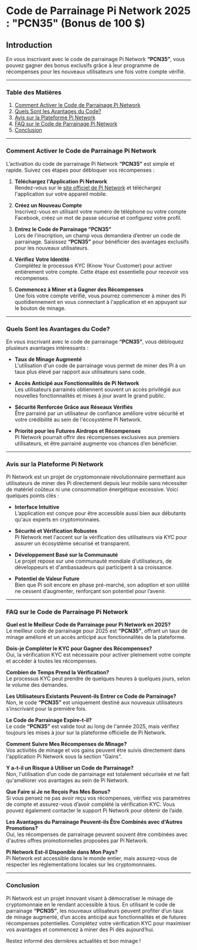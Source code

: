 # Code de Parrainage Pi Network 2025 : "PCN35" (Bonus de 100 $)

## Introduction
En vous inscrivant avec le code de parrainage Pi Network **“PCN35”**, vous pouvez gagner des bonus exclusifs grâce à leur programme de récompenses pour les nouveaux utilisateurs une fois votre compte vérifié.

---

### Table des Matières

1. [Comment Activer le Code de Parrainage Pi Network](#comment-activer-le-code-de-parrainage-pi-network)
2. [Quels Sont les Avantages du Code?](#quels-sont-les-avantages-du-code)
3. [Avis sur la Plateforme Pi Network](#avis-sur-la-plateforme-pi-network)
4. [FAQ sur le Code de Parrainage Pi Network](#faq-sur-le-code-de-parrainage-pi-network)
5. [Conclusion](#conclusion)

---

### Comment Activer le Code de Parrainage Pi Network

L’activation du code de parrainage Pi Network **“PCN35”** est simple et rapide. Suivez ces étapes pour débloquer vos récompenses :

1. **Téléchargez l'Application Pi Network**  
   Rendez-vous sur le [site officiel de Pi Network](https://minepi.com/) et téléchargez l'application sur votre appareil mobile.

2. **Créez un Nouveau Compte**  
   Inscrivez-vous en utilisant votre numéro de téléphone ou votre compte Facebook, créez un mot de passe sécurisé et configurez votre profil.

3. **Entrez le Code de Parrainage “PCN35”**  
   Lors de l'inscription, un champ vous demandera d’entrer un code de parrainage. Saisissez **“PCN35”** pour bénéficier des avantages exclusifs pour les nouveaux utilisateurs.

4. **Vérifiez Votre Identité**  
   Complétez le processus KYC (Know Your Customer) pour activer entièrement votre compte. Cette étape est essentielle pour recevoir vos récompenses.

5. **Commencez à Miner et à Gagner des Récompenses**  
   Une fois votre compte vérifié, vous pourrez commencer à miner des Pi quotidiennement en vous connectant à l'application et en appuyant sur le bouton de minage.

---

### Quels Sont les Avantages du Code?

En vous inscrivant avec le code de parrainage **“PCN35”**, vous débloquez plusieurs avantages intéressants :

- **Taux de Minage Augmenté**  
  L'utilisation d'un code de parrainage vous permet de miner des Pi à un taux plus élevé par rapport aux utilisateurs sans code.

- **Accès Anticipé aux Fonctionnalités de Pi Network**  
  Les utilisateurs parrainés obtiennent souvent un accès privilégié aux nouvelles fonctionnalités et mises à jour avant le grand public.

- **Sécurité Renforcée Grâce aux Réseaux Vérifiés**  
  Être parrainé par un utilisateur de confiance améliore votre sécurité et votre crédibilité au sein de l'écosystème Pi Network.

- **Priorité pour les Futures Airdrops et Récompenses**  
  Pi Network pourrait offrir des récompenses exclusives aux premiers utilisateurs, et être parrainé augmente vos chances d’en bénéficier.

---

### Avis sur la Plateforme Pi Network

Pi Network est un projet de cryptomonnaie révolutionnaire permettant aux utilisateurs de miner des Pi directement depuis leur mobile sans nécessiter de matériel coûteux ni une consommation énergétique excessive. Voici quelques points clés :

- **Interface Intuitive**  
  L’application est conçue pour être accessible aussi bien aux débutants qu'aux experts en cryptomonnaies.

- **Sécurité et Vérification Robustes**  
  Pi Network met l'accent sur la vérification des utilisateurs via KYC pour assurer un écosystème sécurisé et transparent.

- **Développement Basé sur la Communauté**  
  Le projet repose sur une communauté mondiale d’utilisateurs, de développeurs et d'ambassadeurs qui participent à sa croissance.

- **Potentiel de Valeur Future**  
  Bien que Pi soit encore en phase pré-marché, son adoption et son utilité ne cessent d’augmenter, renforçant son potentiel pour l’avenir.

---

### FAQ sur le Code de Parrainage Pi Network

**Quel est le Meilleur Code de Parrainage pour Pi Network en 2025?**  
Le meilleur code de parrainage pour 2025 est **“PCN35”**, offrant un taux de minage amélioré et un accès anticipé aux fonctionnalités de la plateforme.

**Dois-je Compléter le KYC pour Gagner des Récompenses?**  
Oui, la vérification KYC est nécessaire pour activer pleinement votre compte et accéder à toutes les récompenses.

**Combien de Temps Prend la Vérification?**  
Le processus KYC peut prendre de quelques heures à quelques jours, selon le volume des demandes.

**Les Utilisateurs Existants Peuvent-ils Entrer ce Code de Parrainage?**  
Non, le code **“PCN35”** est uniquement destiné aux nouveaux utilisateurs s’inscrivant pour la première fois.

**Le Code de Parrainage Expire-t-il?**  
Le code **“PCN35”** est valide tout au long de l'année 2025, mais vérifiez toujours les mises à jour sur la plateforme officielle de Pi Network.

**Comment Suivre Mes Récompenses de Minage?**  
Vos activités de minage et vos gains peuvent être suivis directement dans l'application Pi Network sous la section “Gains”.

**Y a-t-il un Risque à Utiliser un Code de Parrainage?**  
Non, l'utilisation d’un code de parrainage est totalement sécurisée et ne fait qu'améliorer vos avantages au sein de Pi Network.

**Que Faire si Je ne Reçois Pas Mes Bonus?**  
Si vous pensez ne pas avoir reçu vos récompenses, vérifiez vos paramètres de compte et assurez-vous d’avoir complété la vérification KYC. Vous pouvez également contacter le support Pi Network pour obtenir de l’aide.

**Les Avantages du Parrainage Peuvent-ils Être Combinés avec d'Autres Promotions?**  
Oui, les récompenses de parrainage peuvent souvent être combinées avec d'autres offres promotionnelles proposées par Pi Network.

**Pi Network Est-il Disponible dans Mon Pays?**  
Pi Network est accessible dans le monde entier, mais assurez-vous de respecter les réglementations locales sur les cryptomonnaies.

---

### Conclusion

Pi Network est un projet innovant visant à démocratiser le minage de cryptomonnaie en le rendant accessible à tous. En utilisant le code de parrainage **“PCN35”**, les nouveaux utilisateurs peuvent profiter d’un taux de minage augmenté, d’un accès anticipé aux fonctionnalités et de futures récompenses potentielles. Complétez votre vérification KYC pour maximiser vos avantages et commencez à miner des Pi dès aujourd’hui.

Restez informé des dernières actualités et bon minage !
